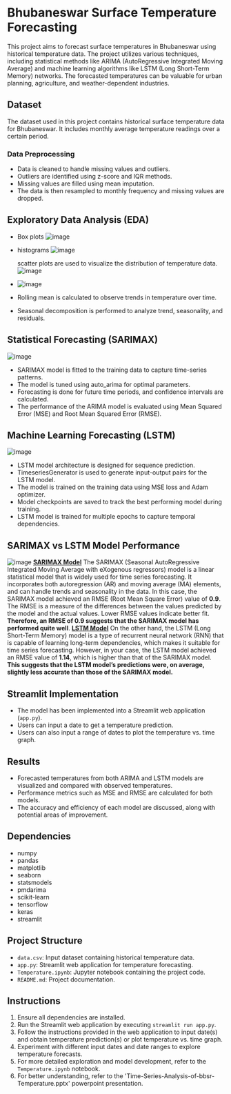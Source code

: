 # Bhubaneswar Surface Temperature Forecasting

This project aims to forecast surface temperatures in Bhubaneswar using historical temperature data. The project utilizes various techniques, including statistical methods like ARIMA (AutoRegressive Integrated Moving Average) and machine learning algorithms like LSTM (Long Short-Term Memory) networks. The forecasted temperatures can be valuable for urban planning, agriculture, and weather-dependent industries.

## Dataset
The dataset used in this project contains historical surface temperature data for Bhubaneswar. It includes monthly average temperature readings over a certain period.

### Data Preprocessing
- Data is cleaned to handle missing values and outliers.
- Outliers are identified using z-score and IQR methods.
- Missing values are filled using mean imputation.
- The data is then resampled to monthly frequency and missing values are dropped.

## Exploratory Data Analysis (EDA)
- Box plots
  ![image](https://github.com/Sayakhatui/Time-series-Analysis-of-Temperature/assets/150340995/ee947db5-65f3-4082-a5a7-00c0e963adef)

- histograms
![image](https://github.com/Sayakhatui/Time-series-Analysis-of-Temperature/assets/150340995/d02e9ed8-e9fe-4abc-934d-4bee1ff69162)

   scatter plots are used to visualize the distribution of temperature data. ![image](https://github.com/Sayakhatui/Time-series-Analysis-of-Temperature/assets/150340995/67168084-bd80-4362-ae13-ee8f2d833b97)

- ![image](https://github.com/Sayakhatui/Time-series-Analysis-of-Temperature/assets/150340995/686714ef-a140-4e63-bebb-6bbac964f220)

- Rolling mean is calculated to observe trends in temperature over time.
- Seasonal decomposition is performed to analyze trend, seasonality, and residuals.

## Statistical Forecasting (SARIMAX)
![image](https://github.com/Sayakhatui/Time-series-Analysis-of-Temperature/assets/150340995/7e512dca-c1b6-47e6-ad78-a87d51413fd2)

- SARIMAX model is fitted to the training data to capture time-series patterns.
- The model is tuned using auto_arima for optimal parameters.
- Forecasting is done for future time periods, and confidence intervals are calculated.
- The performance of the ARIMA model is evaluated using Mean Squared Error (MSE) and Root Mean Squared Error (RMSE).

## Machine Learning Forecasting (LSTM)
![image](https://github.com/Sayakhatui/Time-series-Analysis-of-Temperature/assets/150340995/954e40a2-3f2e-413b-a184-dd1a2a6a4db1)

- LSTM model architecture is designed for sequence prediction.
- TimeseriesGenerator is used to generate input-output pairs for the LSTM model.
- The model is trained on the training data using MSE loss and Adam optimizer.
- Model checkpoints are saved to track the best performing model during training.
- LSTM model is trained for multiple epochs to capture temporal dependencies.
  
## SARIMAX vs LSTM Model Performance ##  
![image](https://github.com/Sayakhatui/Time-series-Analysis-of-Temperature/assets/150340995/77601864-ccf8-41ff-95ce-2f2ed47b65b9)
**<u>SARIMAX Model</u>**
The SARIMAX (Seasonal AutoRegressive Integrated Moving Average with eXogenous regressors) model is a linear statistical model that is widely used for time series forecasting. It incorporates both autoregression (AR) and moving average (MA) elements, and can handle trends and seasonality in the data.
In this case, the SARIMAX model achieved an RMSE (Root Mean Square Error) value of **0.9**. The RMSE is a measure of the differences between the values predicted by the model and the actual values. Lower RMSE values indicate better fit. **Therefore, an RMSE of 0.9 suggests that the SARIMAX model has performed quite well**.
**<u>LSTM Model</u>**
On the other hand, the LSTM (Long Short-Term Memory) model is  a type of recurrent neural network (RNN) that is capable of learning long-term dependencies, which makes it suitable for time series forecasting.
     However, in your case, the LSTM model achieved an RMSE value of **1.14**, which is higher than that of the SARIMAX model. **This suggests that the LSTM model’s predictions were, on average, slightly less accurate than those of the SARIMAX model.**
    
## Streamlit Implementation
- The model has been implemented into a Streamlit web application (`app.py`).
- Users can input a date to get a temperature prediction.
- Users can also input a range of dates to plot the temperature vs. time graph.

## Results
- Forecasted temperatures from both ARIMA and LSTM models are visualized and compared with observed temperatures.
- Performance metrics such as MSE and RMSE are calculated for both models.
- The accuracy and efficiency of each model are discussed, along with potential areas of improvement.

## Dependencies
- numpy
- pandas
- matplotlib
- seaborn
- statsmodels
- pmdarima
- scikit-learn
- tensorflow
- keras
- streamlit

## Project Structure
- `data.csv`: Input dataset containing historical temperature data.
- `app.py`: Streamlit web application for temperature forecasting.
- `Temperature.ipynb`: Jupyter notebook containing the project code.
- `README.md`: Project documentation.

## Instructions
1. Ensure all dependencies are installed.
2. Run the Streamlit web application by executing `streamlit run app.py`.
3. Follow the instructions provided in the web application to input date(s) and obtain temperature prediction(s) or plot temperature vs. time graph.
4. Experiment with different input dates and date ranges to explore temperature forecasts.
5. For more detailed exploration and model development, refer to the `Temperature.ipynb` notebook.
6. For better understanding, refer to the 'Time-Series-Analysis-of-bbsr-Temperature.pptx' powerpoint presentation.
